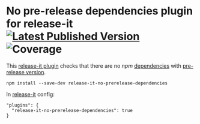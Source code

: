 # No pre-release dependencies plugin for release-it [![Latest Published Version](https://img.shields.io/npm/v/release-it-no-prerelease-dependencies)](https://www.npmjs.com/package/release-it-no-prerelease-dependencies) ![Coverage](https://img.shields.io/badge/coverage-100%25-success)

This [release-it plugin](https://github.com/release-it/release-it/blob/master/docs/plugins/README.md) checks that there are no _npm_ [dependencies](https://docs.npmjs.com/specifying-dependencies-and-devdependencies-in-a-package-json-file) with [pre-release version](https://semver.org/#spec-item-9).

```
npm install --save-dev release-it-no-prerelease-dependencies
```

In [release-it](https://github.com/release-it/release-it) config:

```
"plugins": {
  "release-it-no-prerelease-dependencies": true
}
```
